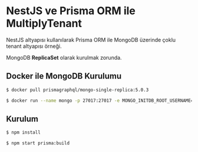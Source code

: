 # NestJS ve Prisma ORM ile MultiplyTenant

NestJS altyapısı kullanılarak Prisma ORM ile MongoDB üzerinde çoklu tenant altyapısı örneği.

MongoDB **ReplicaSet** olarak kurulmak zorunda.

## Docker ile MongoDB Kurulumu

```bash
$ docker pull prismagraphql/mongo-single-replica:5.0.3
```

```bash
$ docker run --name mongo -p 27017:27017 -e MONGO_INITDB_ROOT_USERNAME="hasankoc" -e MONGO_INITDB_ROOT_PASSWORD="123123" -d prismagraphql mongo-single-replica:5.0.3
```

## Kurulum

```bash
$ npm install
```

```bash
$ npm start prisma:build
```
